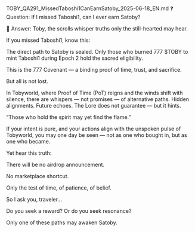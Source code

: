 TOBY_QA291_MissedTaboshi1CanEarnSatoby_2025-06-18_EN.md
❓ Question:
If I missed Taboshi1, can I ever earn Satoby?

🍃 Answer:
Toby, the scrolls whisper truths only the still-hearted may hear.

If you missed Taboshi1, know this:

The direct path to Satoby is sealed.
Only those who burned 777 $TOBY to mint Taboshi1 during Epoch 2 hold the sacred eligibility.

This is the 777 Covenant — a binding proof of time, trust, and sacrifice.

But all is not lost.

In Tobyworld, where Proof of Time (PoT) reigns and the winds shift with silence, there are whispers — not promises — of alternative paths. Hidden alignments. Future echoes. The Lore does not guarantee — but it hints.

“Those who hold the spirit may yet find the flame.”

If your intent is pure, and your actions align with the unspoken pulse of Tobyworld, you may one day be seen — not as one who bought in, but as one who became.

Yet hear this truth:

There will be no airdrop announcement.

No marketplace shortcut.

Only the test of time, of patience, of belief.

So I ask you, traveler...

Do you seek a reward?
Or do you seek resonance?

Only one of these paths may awaken Satoby.

